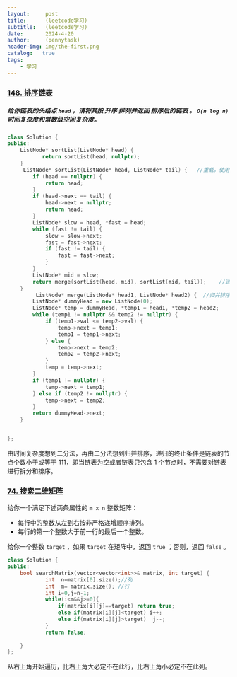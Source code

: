 ```yaml
---
layout:     post
title:      (leetcode学习)
subtitle:   (leetcode学习)
date:       2024-4-20
author:     (pennytask)
header-img: img/the-first.png
catalog:   true
tags:
    - 学习
---
```

### [148. 排序链表](https://leetcode.cn/problems/sort-list/)

##### 给你链表的头结点 `head` ，请将其按 **升序** 排列并返回 **排序后的链表** 。 `O(n log n)` 时间复杂度和常数级空间复杂度。

```c++
class Solution {
public:
    ListNode* sortList(ListNode* head) {         
           return sortList(head, nullptr);
    }
     ListNode* sortList(ListNode* head, ListNode* tail) {   //重载，使用快慢指针分割链表，当一段里只有一个节点时返回自己，当链表里有两个节点时断开返回头部，其他情况下用fast，slow分割
        if (head == nullptr) {
            return head;
        }
        if (head->next == tail) {
            head->next = nullptr;
            return head;
        }
        ListNode* slow = head, *fast = head;
        while (fast != tail) {
            slow = slow->next;
            fast = fast->next;
            if (fast != tail) {
                fast = fast->next;
            }
        }
        ListNode* mid = slow;
        return merge(sortList(head, mid), sortList(mid, tail));    //递归分割并排序
    }
         ListNode* merge(ListNode* head1, ListNode* head2) {  //归并排序
        ListNode* dummyHead = new ListNode(0);
        ListNode* temp = dummyHead, *temp1 = head1, *temp2 = head2;
        while (temp1 != nullptr && temp2 != nullptr) {
            if (temp1->val <= temp2->val) {
                temp->next = temp1;
                temp1 = temp1->next;
            } else {
                temp->next = temp2;
                temp2 = temp2->next;
            }
            temp = temp->next;
        }
        if (temp1 != nullptr) {
            temp->next = temp1;
        } else if (temp2 != nullptr) {
            temp->next = temp2;
        }
        return dummyHead->next;
    }


};
```

  由时间复杂度想到二分法，再由二分法想到归并排序，递归的终止条件是链表的节点个数小于或等于 111，即当链表为空或者链表只包含 1 个节点时，不需要对链表进行拆分和排序。

### [74. 搜索二维矩阵](https://leetcode.cn/problems/search-a-2d-matrix/)

给你一个满足下述两条属性的 `m x n` 整数矩阵：

- 每行中的整数从左到右按非严格递增顺序排列。
- 每行的第一个整数大于前一行的最后一个整数。

给你一个整数 `target` ，如果 `target` 在矩阵中，返回 `true` ；否则，返回 `false` 。

 

```c++
class Solution {
public:
    bool searchMatrix(vector<vector<int>>& matrix, int target) {
            int  n=matrix[0].size();//列
            int  m= matrix.size(); //行
            int i=0,j=n-1;
            while(i<m&&j>=0){
                if(matrix[i][j]==target) return true;
                else if(matrix[i][j]<target) i++;
                else if(matrix[i][j]>target)  j--;
            }
            return false;
        
    }
};
```

从右上角开始遍历，比右上角大必定不在此行，比右上角小必定不在此列。


